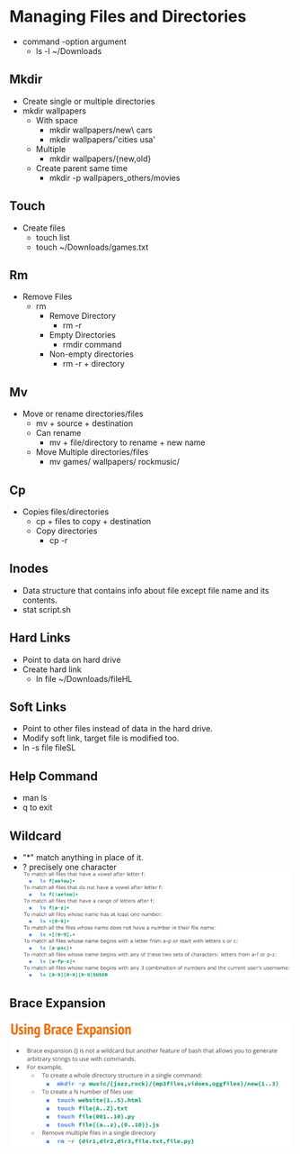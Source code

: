 # Managing Files and Directories
* command -option argument
  * ls -l ~/Downloads

## Mkdir
* Create single or multiple directories
* mkdir wallpapers
  * With space
    * mkdir wallpapers/new\ cars
    * mkdir wallpapers/'cities usa'
  * Multiple
    * mkdir wallpapers/{new,old}
  * Create parent same time
    * mkdir -p wallpapers_others/movies

## Touch
* Create files
  * touch list
  * touch ~/Downloads/games.txt

## Rm
* Remove Files
  * rm
    * Remove Directory
      * rm -r
    * Empty Directories
      * rmdir command
    * Non-empty directories
      * rm -r + directory

## Mv
* Move or rename directories/files
  * mv + source + destination
  * Can rename
    * mv + file/directory to rename + new name
  * Move Multiple directories/files
    * mv games/ wallpapers/ rockmusic/
  
## Cp
* Copies files/directories
  * cp + files to copy + destination
  * Copy directories
    * cp -r 

## Inodes
* Data structure that contains info about file except file name and its contents.
* stat script.sh
  
## Hard Links
* Point to data on hard drive
* Create hard link
  * ln file ~/Downloads/fileHL
  
## Soft Links
* Point to other files instead of data in the hard drive.
* Modify soft link, target file is modified too.
* ln -s file fileSL

## Help Command
* man ls
* q to exit

## Wildcard
* "*" match anything in place of it.
* ? precisely one character
  ![Wildcards](../imgs/notes-imgs/Wildcard.png)

## Brace Expansion
  ![Brace](../imgs/notes-imgs/BraceExpansion.png)

  